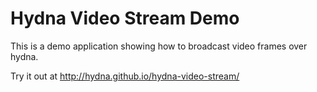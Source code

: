 # Hydna Video Stream Demo

This is a demo application showing how to broadcast video frames over hydna.

Try it out at http://hydna.github.io/hydna-video-stream/
